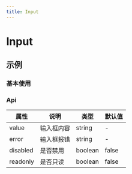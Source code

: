 ```yaml
---
title: Input
---
```


# Input

## 示例

### 基本使用

<ClientOnly>
<input-demo/>
</ClientOnly>

### Api

| 属性     | 说明       | 类型    | 默认值 |
| -------- | ---------- | ------- | ------ |
| value    | 输入框内容 | string  | -      |
| error    | 输入框报错 | string  | -      |
| disabled | 是否禁用   | boolean | false  |
| readonly | 是否只读   | boolean | false  |
